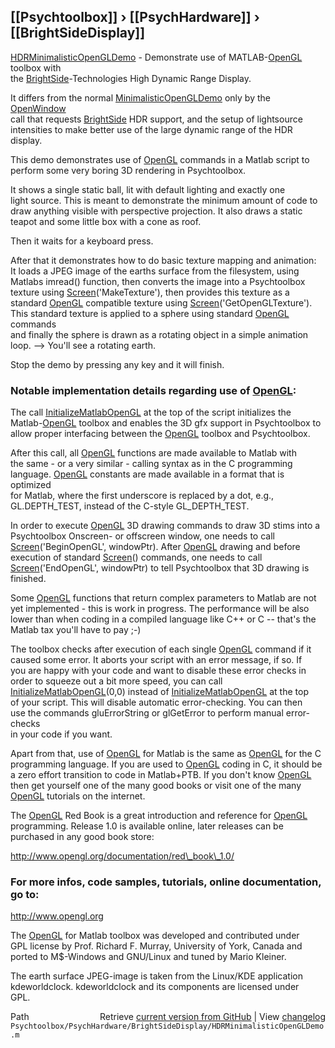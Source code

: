## [[Psychtoolbox]] &#8250; [[PsychHardware]] &#8250; [[BrightSideDisplay]]

[HDRMinimalisticOpenGLDemo](HDRMinimalisticOpenGLDemo) - Demonstrate use of MATLAB-[OpenGL](OpenGL) toolbox with  
the [BrightSide](BrightSide)-Technologies High Dynamic Range Display.  
  
It differs from the normal [MinimalisticOpenGLDemo](MinimalisticOpenGLDemo) only by the [OpenWindow](OpenWindow)  
call that requests [BrightSide](BrightSide) HDR support, and the setup of lightsource  
intensities to make better use of the large dynamic range of the HDR  
display.  
  
This demo demonstrates use of [OpenGL](OpenGL) commands in a Matlab script to  
perform some very boring 3D rendering in Psychtoolbox.  
  
It shows a single static ball, lit with default lighting and exactly one  
light source. This is meant to demonstrate the minimum amount of code to  
draw anything visible with perspective projection. It also draws a static  
teapot and some little box with a cone as roof.  
  
Then it waits for a keyboard press.  
  
After that it demonstrates how to do basic texture mapping and animation:  
It loads a JPEG image of the earths surface from the filesystem, using  
Matlabs imread() function, then converts the image into a Psychtoolbox  
texture using [Screen](Screen)('MakeTexture'), then provides this texture as a  
standard [OpenGL](OpenGL) compatible texture using [Screen](Screen)('GetOpenGLTexture').  
This standard texture is applied to a sphere using standard [OpenGL](OpenGL) commands  
and finally the sphere is drawn as a rotating object in a simple animation  
loop. --\> You'll see a rotating earth.  
  
Stop the demo by pressing any key and it will finish.  
  
### Notable implementation details regarding use of [OpenGL](OpenGL):  
  
The call [InitializeMatlabOpenGL](InitializeMatlabOpenGL) at the top of the script initializes the  
Matlab-[OpenGL](OpenGL) toolbox and enables the 3D gfx support in Psychtoolbox to  
allow proper interfacing between the [OpenGL](OpenGL) toolbox and Psychtoolbox.  
  
After this call, all [OpenGL](OpenGL) functions are made available to Matlab with  
the same - or a very similar - calling syntax as in the C programming  
language. [OpenGL](OpenGL) constants are made available in a format that is optimized  
for Matlab, where the first underscore is replaced by a dot, e.g.,  
GL.DEPTH\_TEST, instead of the C-style GL\_DEPTH\_TEST.  
  
In order to execute [OpenGL](OpenGL) 3D drawing commands to draw 3D stims into a  
Psychtoolbox Onscreen- or offscreen window, one needs to call  
[Screen](Screen)('BeginOpenGL', windowPtr). After [OpenGL](OpenGL) drawing and before  
execution of standard [Screen](Screen)() commands, one needs to call  
[Screen](Screen)('EndOpenGL', windowPtr) to tell Psychtoolbox that 3D drawing is  
finished.  
  
Some [OpenGL](OpenGL) functions that return complex parameters to Matlab are not  
yet implemented - this is work in progress. The performance will be also  
lower than when coding in a compiled language like C++ or C -- that's the  
Matlab tax you'll have to pay ;-)  
  
The toolbox checks after execution of each single [OpenGL](OpenGL) command if it  
caused some error. It aborts your script with an error message, if so. If  
you are happy with your code and want to disable these error checks in  
order to squeeze out a bit more speed, you can call  
[InitializeMatlabOpenGL](InitializeMatlabOpenGL)(0,0) instead of [InitializeMatlabOpenGL](InitializeMatlabOpenGL) at the top  
of your script. This will disable automatic error-checking. You can then  
use the commands gluErrorString or glGetError to perform manual error-checks  
in your code if you want.  
  
Apart from that, use of [OpenGL](OpenGL) for Matlab is the same as [OpenGL](OpenGL) for the C  
programming language. If you are used to [OpenGL](OpenGL) coding in C, it should be  
a zero effort transition to code in Matlab+PTB. If you don't know [OpenGL](OpenGL)  
then get yourself one of the many good books or visit one of the many  
[OpenGL](OpenGL) tutorials on the internet.  
  
The [OpenGL](OpenGL) Red Book is a great introduction and reference for [OpenGL](OpenGL)  
programming. Release 1.0 is available online, later releases can be  
purchased in any good book store:  
  
http://www.opengl.org/documentation/red\_book\_1.0/  
  
### For more infos, code samples, tutorials, online documentation, go to:  
  
http://www.opengl.org  
  
The [OpenGL](OpenGL) for Matlab toolbox was developed and contributed under  
GPL license by Prof. Richard F. Murray, University of York, Canada and  
ported to M$-Windows and GNU/Linux and tuned by Mario Kleiner.  
  
The earth surface JPEG-image is taken from the Linux/KDE application  
kdeworldclock. kdeworldclock and its components are licensed under  
GPL.   




<div class="code_header" style="text-align:right;">
  <span style="float:left;">Path&nbsp;&nbsp;</span> <span class="counter">Retrieve <a href=
  "https://raw.github.com/Psychtoolbox-3/Psychtoolbox-3/beta/Psychtoolbox/PsychHardware/BrightSideDisplay/HDRMinimalisticOpenGLDemo.m">current version from GitHub</a> | View <a href=
  "https://github.com/Psychtoolbox-3/Psychtoolbox-3/commits/beta/Psychtoolbox/PsychHardware/BrightSideDisplay/HDRMinimalisticOpenGLDemo.m">changelog</a></span>
</div>
<div class="code">
  <code>Psychtoolbox/PsychHardware/BrightSideDisplay/HDRMinimalisticOpenGLDemo.m</code>
</div>

